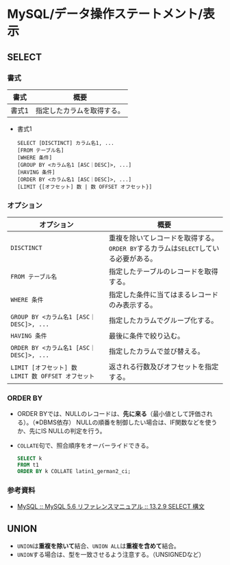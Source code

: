 # MySQL/データ操作ステートメント/表示

## SELECT

### 書式

| 書式  | 概要                       |
| ----- | -------------------------- |
| 書式1 | 指定したカラムを取得する。 |

- 書式1

  ```mysql
  SELECT [DISCTINCT] カラム名1, ...
  [FROM テーブル名]
  [WHERE 条件]
  [GROUP BY <カラム名1 [ASC｜DESC]>, ...]
  [HAVING 条件]
  [ORDER BY <カラム名1 [ASC｜DESC]>, ...]
  [LIMIT {[オフセット] 数 | 数 OFFSET オフセット}]
  ```

### オプション

| オプション                                                 | 概要                                                         |
| ---------------------------------------------------------- | ------------------------------------------------------------ |
| `DISCTINCT`                                                | 重複を除いてレコードを取得する。<br />`ORDER BY`するカラムは`SELECT`している必要がある。 |
| `FROM テーブル名`                                          | 指定したテーブルのレコードを取得する。                       |
| `WHERE 条件`                                               | 指定した条件に当てはまるレコードのみ表示する。               |
| `GROUP BY <カラム名1 [ASC｜DESC]>, ...`                    | 指定したカラムでグループ化する。                             |
| `HAVING 条件`                                              | 最後に条件で絞り込む。                                       |
| `ORDER BY <カラム名1 [ASC｜DESC]>, ...`                    | 指定したカラムで並び替える。                                 |
| `LIMIT [オフセット] 数`<br />`LIMIT 数 OFFSET オフセット` | 返される行数及びオフセットを指定する。                       |

### ORDER BY

- ORDER BYでは、NULLのレコードは、**先に来る**（最小値として評価される）。（※DBMS依存）
  NULLの順番を制御したい場合は、IF関数などを使うか、先にIS NULLの判定を行う。

- `COLLATE`句で、照合順序をオーバーライドできる。

  ```sql
  SELECT k
  FROM t1
  ORDER BY k COLLATE latin1_german2_ci;
  ```

### 参考資料

- [MySQL :: MySQL 5.6 リファレンスマニュアル :: 13.2.9 SELECT 構文](https://dev.mysql.com/doc/refman/5.6/ja/select.html)

## UNION

- `UNION`は**重複を除いて**結合、`UNION ALL`は**重複を含めて**結合。
- `UNION`する場合は、型を一致させるよう注意する。（UNSIGNEDなど）
